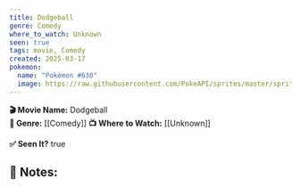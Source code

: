 ```yaml
---
title: Dodgeball
genre: Comedy
where_to_watch: Unknown
seen: true
tags: movie, Comedy
created: 2025-03-17
pokemon:
  name: "Pokémon #630"
  image: https://raw.githubusercontent.com/PokeAPI/sprites/master/sprites/pokemon/other/official-artwork/630.png
---
```

**🎬 Movie Name:** Dodgeball  
**📌 Genre:** [[Comedy]]
**📺 Where to Watch:** [[Unknown]]

**✅ Seen It?** true  

**📝 Notes:**  
-
